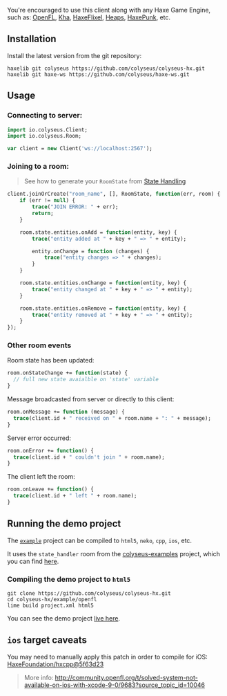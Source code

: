 You're encouraged to use this client along with any Haxe Game Engine, such as: [OpenFL](https://www.openfl.org/), [Kha](http://kha.tech/), [HaxeFlixel](http://haxeflixel.com/), [Heaps](https://heaps.io/), [HaxePunk](http://haxepunk.com/), etc.

## Installation

Install the latest version from the git repository:

```
haxelib git colyseus https://github.com/colyseus/colyseus-hx.git
haxelib git haxe-ws https://github.com/colyseus/haxe-ws.git
```

## Usage

### Connecting to server:

```haxe
import io.colyseus.Client;
import io.colyseus.Room;

var client = new Client('ws://localhost:2567');
```

### Joining to a room:

> See how to generate your `RoomState` from [State Handling](/state/schema/#client-side-schema-generation)

```haxe
client.joinOrCreate("room_name", [], RoomState, function(err, room) {
    if (err != null) {
        trace("JOIN ERROR: " + err);
        return;
    }

    room.state.entities.onAdd = function(entity, key) {
        trace("entity added at " + key + " => " + entity);

        entity.onChange = function (changes) {
            trace("entity changes => " + changes);
        }
    }

    room.state.entities.onChange = function(entity, key) {
        trace("entity changed at " + key + " => " + entity);
    }

    room.state.entities.onRemove = function(entity, key) {
        trace("entity removed at " + key + " => " + entity);
    }
});
```

### Other room events

Room state has been updated:

```haxe
room.onStateChange += function(state) {
  // full new state avaialble on 'state' variable
}
```

Message broadcasted from server or directly to this client:

```haxe
room.onMessage += function (message) {
  trace(client.id + " received on " + room.name + ": " + message);
}
```

Server error occurred:

```haxe
room.onError += function() {
  trace(client.id + " couldn't join " + room.name);
}
```

The client left the room:

```haxe
room.onLeave += function() {
  trace(client.id + " left " + room.name);
}
```

## Running the demo project

The [`example`](https://github.com/colyseus/colyseus-hx/blob/master/example/openfl) project can be compiled to `html5`, `neko`, `cpp`, `ios`, etc.

It uses the `state_handler` room from the [colyseus-examples](https://github.com/colyseus/colyseus-examples) project, which you can find [here](https://github.com/colyseus/colyseus-examples/blob/master/rooms/02-state-handler.ts).

### Compiling the demo project to `html5`

```
git clone https://github.com/colyseus/colyseus-hx.git
cd colyseus-hx/example/openfl
lime build project.xml html5
```

You can see the demo project [live here](http://colyseus.io/colyseus-hx/).


## `ios` target caveats

You may need to manually apply this patch in order to compile for iOS: [HaxeFoundation/hxcpp@5f63d23](https://github.com/HaxeFoundation/hxcpp/commit/5f63d23768988ba2a4d4488843afab70d279a593)

> More info:
> http://community.openfl.org/t/solved-system-not-available-on-ios-with-xcode-9-0/9683?source_topic_id=10046
